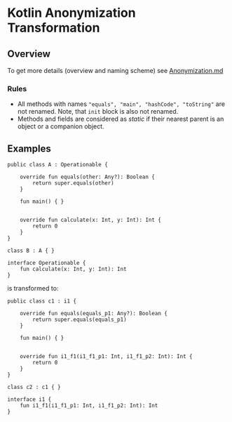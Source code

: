 # Kotlin Anonymization Transformation

## Overview

To get more details (overview and naming scheme) see [Anonymization.md](Anonymization.md)
  
### Rules

- All methods with names `"equals", "main", "hashCode", "toString"`
  are not renamed. Note, that `init` block is also not renamed.
- Methods and fields are considered as *static* if their nearest parent is an object or a companion object.

## Examples
```
public class A : Operationable {

    override fun equals(other: Any?): Boolean {
        return super.equals(other)
    }

    fun main() { }


    override fun calculate(x: Int, y: Int): Int {
        return 0
    }
}

class B : A { }

interface Operationable {
    fun calculate(x: Int, y: Int): Int
}
```
is transformed to:
```
public class c1 : i1 {

    override fun equals(equals_p1: Any?): Boolean {
        return super.equals(equals_p1)
    }

    fun main() { }


    override fun i1_f1(i1_f1_p1: Int, i1_f1_p2: Int): Int {
        return 0
    }
}

class c2 : c1 { }

interface i1 {
    fun i1_f1(i1_f1_p1: Int, i1_f1_p2: Int): Int
}
```
